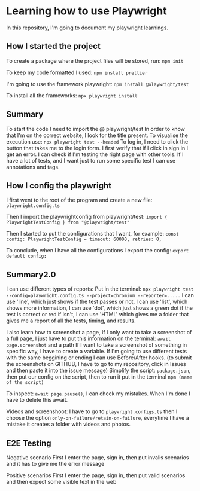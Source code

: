 # Learning how to use Playwright

In this repository, I'm going to document my playwright learnings.

## How I started the project

To create a package where the project files will be stored, run:
`npm init`

To keep my code formatted I used:
`npm install prettier`

I'm going to use the framework playwright:
`npm install @olaywright/test`

To install all the frameworks:
`npx playwright install`

## Summary

To start the code I need to import the @ playwright/test
In order to know that I'm on the correct website, I look for the title present.
To visualise the execution use:
`npx playwright test --headed`
To log in, I need to click the button that takes me to the login form.
I first verify that if I click in sign in I get an error.
I can check if I'm testing the right page with other tools.
If I have a lot of tests, and I want just to run some specific test I can use annotations and tags.

## How I config the playwright

I first went to the root of the program and create a new file:
`playwright.config.ts`

Then I import the playwrightconfig from playwright/test:
`import { PlaywrightTestConfig } from "@playwright/test"`

Then I started to put the configurations that I want, for example:
`const config: PlaywrightTestConfig =
  timeout: 60000,
  retries: 0,`

To conclude, when I have all the configurations I export the config:
`export default config;`

## Summary2.0

I can use different types of reports:
Put in the terminal:
`npx playwright test --config=playwright.config.ts --project=chromium --reporter=.....`
I can use 'line', which just shows if the test passes or not,
I can use 'list', which shows more information,
I can use 'dot', which just shows a green dot if the test is correct or red if isn't,
I can use 'HTML' which gives me a folder that gives me a report of all the tests, timing, and results.

I also learn how to screenshot a page,
If I only want to take a screenshot of a full page, I just have to put this information on the terminal:
`await page.screenshot` and a path
If I want to take a screenshot of something in specific way, I have to create a variable.
If I'm going to use different tests with the same beggining or ending I can use Before/After hooks.
(to submit the screenshots on GITHUB, I have to go to my repository, click in Issues and then paste it into the issue message)
Simplify the script:
`package.json`, then put our config on the script, then to run it put in the terminal `npm (name of the script)`

To inspect:
`await page.pause()`, I can check my mistakes. When I'm done I have to delete this await.

Videos and screenshoot:
I have to go to `playwright.configs.ts` then I choose the option `only-on-failure/retain-on-failure`, everytime I have a mistake it creates a folder with videos and photos.

## E2E Testing

Negative scenario
First I enter the page, sign in, then put invalis scenarios and it has to give me the error message

Positive scenarios
First I enter the page, sign in, then put valid scenarios and then expect some visible text in the web

